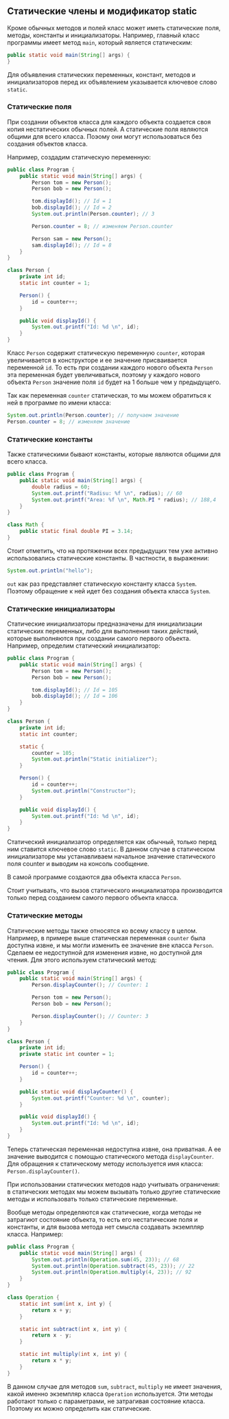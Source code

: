 ## Статические члены и модификатор static
Кроме обычных методов и полей класс может иметь статические поля, методы, константы и инициализаторы. Например, главный класс программы имеет метод `main`, который является статическим:
```java
public static void main(String[] args) {
}
```

Для объявления статических переменных, констант, методов и инициализаторов перед их объявлением указывается ключевое слово `static`.

### Статические поля
При создании объектов класса для каждого объекта создается своя копия нестатических обычных полей. А статические поля являются общими для всего класса. Поэому они могут использоваться без создания объектов класса.

Например, создадим статическую переменную:
```java
public class Program {
    public static void main(String[] args) {
        Person tom = new Person();
        Person bob = new Person();

        tom.displayId(); // Id = 1
        bob.displayId(); // Id = 2
        System.out.println(Person.counter); // 3

        Person.counter = 8; // изменяем Person.counter

        Person sam = new Person();
        sam.displayId(); // Id = 8
    }
}

class Person {
    private int id;
    static int counter = 1;

    Person() {
        id = counter++;
    }

    public void displayId() {
        System.out.printf("Id: %d \n", id);
    }
}
```

Класс `Person` содержит статическую переменную `counter`, которая увеличивается в конструкторе и ее значение присваивается переменной `id`. То есть при создании каждого нового объекта `Person` эта переменная будет увеличиваться, поэтому у каждого нового объекта `Person` значение поля `id` будет на 1 больше чем у предыдущего.

Так как переменная `counter` статическая, то мы можем обратиться к ней в программе по имени класса:
```java
System.out.println(Person.counter); // получаем значение
Person.counter = 8; // изменяем значение
```


### Статические константы
Также статическими бывают константы, которые являются общими для всего класса.
```java
public class Program {
    public static void main(String[] args) {
        double radius = 60;
        System.out.printf("Radisu: %f \n", radius); // 60
        System.out.printf("Area: %f \n", Math.PI * radius); // 188,4
    }
}

class Math {
    public static final double PI = 3.14;
}
```

Стоит отметить, что на протяжении всех предыдущих тем уже активно использовались статические константы. В частности, в выражении:
```java
System.out.println("hello");
```

`out` как раз представляет статическую константу класса `System`. Поэтому обращение к ней идет без создания объекта класса `System`.


### Статические инициализаторы
Статические инициализаторы предназначены для инициализации статических переменных, либо для выполнения таких действий, которые выполняются при создании самого первого объекта. Например, определим статический инициализатор:
```java
public class Program {
    public static void main(String[] args) {
        Person tom = new Person();
        Person bob = new Person();

        tom.displayId(); // Id = 105
        bob.displayId(); // Id = 106
    }
}

class Person {
    private int id;
    static int counter;

    static {
        counter = 105;
        System.out.println("Static initializer");
    }

    Person() {
        id = counter++;
        System.out.println("Constructor");
    }

    public void displayId() {
        System.out.printf("Id: %d \n", id);
    }
}
```

Статический инициализатор определяется как обычный, только перед ним ставится ключевое слово `static`. В данном случае в статическом инициализаторе мы устанавливаем начальное значение статического поля counter и выводим на консоль сообщение.

В самой программе создаются два объекта класса `Person`.

Стоит учитывать, что вызов статического инициализатора производится только перед созданием самого первого объекта класса.

### Статические методы
Статические методы также относятся ко всему классу в целом. Например, в примере выше статическая переменная `counter` была доступна извне, и мы могли изменить ее значение вне класса `Person`. Сделаем ее недоступной для изменения извне, но доступной для чтения. Для этого используем статический метод:
```java
public class Program {
    public static void main(String[] args) {
        Person.displayCounter(); // Counter: 1

        Person tom = new Person();
        Person bob = new Person();

        Person.displayCounter(); // Counter: 3
    }
}

class Person {
    private int id;
    private static int counter = 1;

    Person() {
        id = counter++;
    }

    public static void displayCounter() {
        System.out.printf("Counter: %d \n", counter);
    }

    public void displayId() {
        System.out.printf("Id: %d \n", id);
    }
}
```

Теперь статическая переменная недоступна извне, она приватная. А ее значение выводится с помощью статического метода `displayCounter`. Для обращения к статическому методу используется имя класса: `Person.displayCounter()`.

При использовании статических методов надо учитывать ограничения: в статических методах мы можем вызывать только другие статические методы и использовать только статические переменные.

Вообще методы определяются как статические, когда методы не затрагиют состояние объекта, то есть его нестатические поля и константы, и для вызова метода нет смысла создавать экземпляр класса. Например:
```java
public class Program {
    public static void main(String[] args) {
        System.out.println(Operation.sum(45, 23)); // 68
        System.out.println(Operation.subtract(45, 23)); // 22
        System.out.println(Operation.multiply(4, 23)); // 92
    }
}

class Operation {
    static int sum(int x, int y) {
        return x + y;
    }

    static int subtract(int x, int y) {
        return x - y;
    }

    static int multiply(int x, int y) {
        return x * y;
    }
}

```

В данном случае для методов `sum`, `subtract`, `multiply` не имеет значения, какой именно экземпляр класса `Operation` используется. Эти методы работают только с параметрами, не затрагивая состояние класса. Поэтому их можно определить как статические.